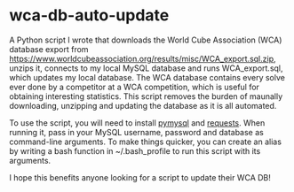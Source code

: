 # wca-db-auto-update
A Python script I wrote that downloads the World Cube Association (WCA) database export from https://www.worldcubeassociation.org/results/misc/WCA_export.sql.zip, unzips it, connects to my local MySQL database and runs WCA_export.sql, which updates my local database. The WCA database contains every solve ever done by a competitor at a WCA competition, which is useful for obtaining interesting statistics. This script removes the burden of maunally downloading, unzipping and updating the database as it is all automated. 

To use the script, you will need to install <a href="https://pypi.org/project/PyMySQL/">pymysql</a> and <a href="https://pypi.org/project/requests/">requests</a>. When running it, pass in your MySQL username, password and database as command-line arguments. To make things quicker, you can create an alias by writing a bash function in ~/.bash_profile to run this script with its arguments.

I hope this benefits anyone looking for a script to update their WCA DB!

